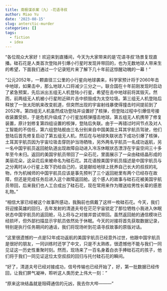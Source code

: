 ```yaml
---
title: 南极谋杀案（九）-花语寻叔
author: Miao Yu
date: '2023-08-15'
slug: anterctic-murder
categories: []
tags:
  - fiction
  - idea
---
```


“各位观众大家好！欢迎来到直播间，今天为大家带来的是‘花语寻叔’场景复现直播。硅石花是人类首次登陆并引爆小行星时发现并带回的，也为无数地球人带来生的希望，下面我们通过一个记录短片来了解下几十年前这惊醒动魄的一幕！”

“公元2052年，一颗直径三公里的小行星向地球袭来，科学家预计将于2060年击中地球，如果击中，那么地球人口将减少三分之一。联合国在十年前刚发现时启动了紧急预案，先后派出五组无人机登陆小行星，希望在击中地球前将其毁灭。然而，前两组无人机被小行星附近碎片击中损毁成为太空垃圾。第三组无人机登陆后释放了一张太阳帆来改变航道，但突然出现的宇宙射线暴使得撞击时间提前到了2052年。第四组无人机虽然成功登陆并设置好了核弹，但登陆过程中引爆信号接收装置受损，于是危机升级成了小行星加核弹撞击地球。第五组无人机携带了修复装置，原计划修复第四组设置的核弹，登陆后失联。由于一再错过时间节点及对人工智能的不信任，第六组登陆舰由三名分别来自中国美国土耳其宇航员驾驶，他们登陆后首先修复启动了第五组无人机，然后在与地球失联状态下成功引爆了核弹，土耳其宇航员因为宇宙垃圾击穿防护当场牺牲，另外两名宇航员一名成功返航，另一名中国宇航员返回舱轨道出现故障自动进入冷冻休眠状态漂浮在宇宙空间三十多年至今未归。返回的美国宇航员带回了一朵石花，里面展示了一朵由硅结晶形成的美丽花朵，这朵花后来被命名为硅石花。其花语按美国宇航员描述是中国宇航员与之分离时从小行星上取下扔给自己的，说是献给地球上抚养自己长大的叔叔的礼物，作为机械师的中国宇航员应该是事先预判了三个返回舱里有两个已经存在故障，但还是完成任务后进入这个故障返回舱。这个感人的故事与硅石花被美国宇航员带回，后来我们也人工合成出了硅石花，现在常用来作为赠送给男性长辈的感恩礼物。”

“相信大家已经被这个故事所感动，我胸前也佩戴了这样一枚硅石花。今天，我们将迎接英雄的回归，去年发射的清道夫号在茫茫宇宙锁定了那位牺牲小我进入休眠状态中国宇航员的返回舱，马上将与之对接并尝试带回。虽然返回舱的通信模块已经损坏，但外部扫描显示宇航员依然处于休眠。今天的对接将首先获取数据记录，特别是执行任务期间的通话，我们将现场听到花语寻叔故事的原版对话。

“这里很遗憾的一点是52年成功返航的美国宇航员已经意外过世，他跟中国宇航员是很好的朋友，一同训练时还学了中文，只是不太熟练，很遗憾他不能与我们一同见证这一历史性重聚时刻。然而，现场来了一百名身着白衣手捧硅石花的孩子，他们将于我们一同见证这位太空叔叔的回归与托付硅石花的瞬间。

“好了，清道夫号已经对接成功，信号传输也已经开始了，好，第一批数据已经传回，让我们屏气凝神，聆听这人类历史上伟大一刻：”


“原来这块结晶就是阻碍通信的元凶，我去你大哔———”


